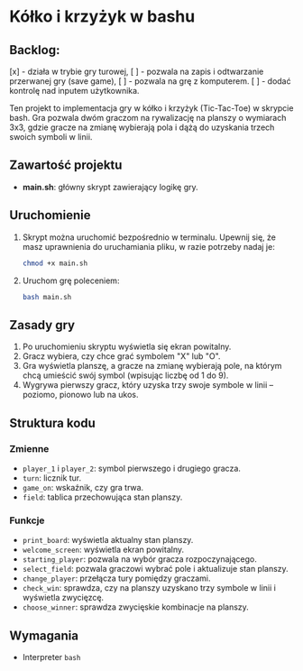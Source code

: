 # Kółko i krzyżyk w bashu

## Backlog:
[x] - działa w trybie gry turowej,
[ ] - pozwala na zapis i odtwarzanie przerwanej gry (save game),
[ ] - pozwala na grę z komputerem.
[ ] - dodać kontrolę nad inputem użytkownika.

Ten projekt to implementacja gry w kółko i krzyżyk (Tic-Tac-Toe) w skrypcie bash. Gra pozwala dwóm graczom na rywalizację na planszy o wymiarach 3x3, gdzie gracze na zmianę wybierają pola i dążą do uzyskania trzech swoich symboli w linii.

## Zawartość projektu

- **main.sh**: główny skrypt zawierający logikę gry.

## Uruchomienie

1. Skrypt można uruchomić bezpośrednio w terminalu. Upewnij się, że masz uprawnienia do uruchamiania pliku, w razie potrzeby nadaj je:

    ```bash
    chmod +x main.sh
    ```

2. Uruchom grę poleceniem:

    ```bash
    bash main.sh
    ```

## Zasady gry

1. Po uruchomieniu skryptu wyświetla się ekran powitalny.
2. Gracz wybiera, czy chce grać symbolem "X" lub "O".
3. Gra wyświetla planszę, a gracze na zmianę wybierają pole, na którym chcą umieścić swój symbol (wpisując liczbę od 1 do 9).
4. Wygrywa pierwszy gracz, który uzyska trzy swoje symbole w linii – poziomo, pionowo lub na ukos.

## Struktura kodu

### Zmienne
- `player_1` i `player_2`: symbol pierwszego i drugiego gracza.
- `turn`: licznik tur.
- `game_on`: wskaźnik, czy gra trwa.
- `field`: tablica przechowująca stan planszy.

### Funkcje

- `print_board`: wyświetla aktualny stan planszy.
- `welcome_screen`: wyświetla ekran powitalny.
- `starting_player`: pozwala na wybór gracza rozpoczynającego.
- `select_field`: pozwala graczowi wybrać pole i aktualizuje stan planszy.
- `change_player`: przełącza tury pomiędzy graczami.
- `check_win`: sprawdza, czy na planszy uzyskano trzy symbole w linii i wyświetla zwycięzcę.
- `choose_winner`: sprawdza zwycięskie kombinacje na planszy.

## Wymagania

- Interpreter `bash`
